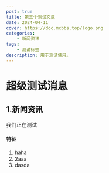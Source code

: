 ```yaml
---
post: true
title: 第三个测试文章
date: 2024-04-11
cover: https://doc.mcbbs.top/logo.png
categories:
    - 新闻资讯
tags:
    - 测试标签
description: 用于测试使用。
---
```


# 超级测试消息

## 1.新闻资讯

我们正在测试

#### 特征

1. haha
2. 2aaa
3. dasda
